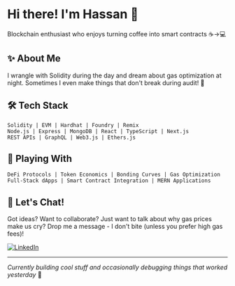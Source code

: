 # Hi there! I'm Hassan 👋

Blockchain enthusiast who enjoys turning coffee into smart contracts ☕→💻

## ✨ About Me
I wrangle with Solidity during the day and dream about gas optimization at night.
Sometimes I even make things that don't break during audit! 🎉

## 🛠️ Tech Stack
```
Solidity | EVM | Hardhat | Foundry | Remix 
Node.js | Express | MongoDB | React | TypeScript | Next.js
REST APIs | GraphQL | Web3.js | Ethers.js
```

## 🧪 Playing With
```
DeFi Protocols | Token Economics | Bonding Curves | Gas Optimization
Full-Stack dApps | Smart Contract Integration | MERN Applications
```

## 💬 Let's Chat!
Got ideas? Want to collaborate? Just want to talk about why gas prices make us cry?
Drop me a message - I don't bite (unless you prefer high gas fees)!

[![LinkedIn](https://img.shields.io/badge/Let's_Connect!-hsnmughal-blue?style=for-the-badge&logo=linkedin)](https://www.linkedin.com/in/hsnmughal)

---

*Currently building cool stuff and occasionally debugging things that worked yesterday* 🤔
